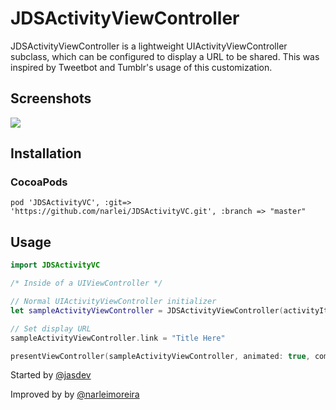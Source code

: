 # JDSActivityViewController

JDSActivityViewController is a lightweight UIActivityViewController subclass,
which can be configured to display a URL to be shared. This was inspired by
Tweetbot and Tumblr's usage of this customization.

## Screenshots

![](http://oi67.tinypic.com/11sjyom.jpg)

## Installation

### CocoaPods

`pod 'JDSActivityVC', :git=> 'https://github.com/narlei/JDSActivityVC.git', :branch => "master"`

## Usage

```swift
import JDSActivityVC

/* Inside of a UIViewController */

// Normal UIActivityViewController initializer
let sampleActivityViewController = JDSActivityViewController(activityItems: ["Two Dogs", imageURL], applicationActivities: nil)

// Set display URL
sampleActivityViewController.link = "Title Here"

presentViewController(sampleActivityViewController, animated: true, completion: nil)
```

Started by [@jasdev](https://twitter.com/jasdev)


Improved by by [@narleimoreira](https://twitter.com/narleimoreira)

